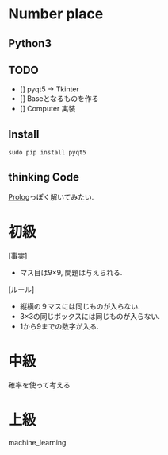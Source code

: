 # Number place

## Python3

## TODO
- [] pyqt5 -> Tkinter
- [] Baseとなるものを作る
- [] Computer 実装

## Install

`sudo pip install pyqt5`

## thinking Code

[Prolog](https://en.wikipedia.org/wiki/Prolog)っぽく解いてみたい.

# 初級
[事実]
- マス目は9×9, 問題は与えられる.

[ルール]
- 縦横の９マスには同じものが入らない.
- 3×3の同じボックスには同じものが入らない.
- 1から9までの数字が入る.

# 中級
確率を使って考える

# 上級
machine_learning
